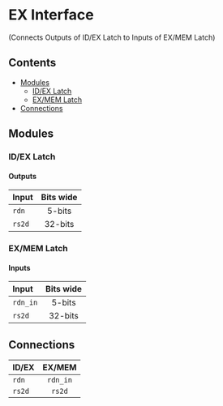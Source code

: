 # EX Interface #
(Connects Outputs of ID/EX Latch to Inputs of EX/MEM Latch)

## Contents
* [Modules](#modules)
  * [ID/EX Latch](#id/ex_latch)
  * [EX/MEM Latch](#ex/mem_latch)
* [Connections](#connections)

## Modules

### ID/EX Latch

#### Outputs
|Input|Bits wide|
|:---|:---:|
|```rdn```|5-bits|
|```rs2d```|32-bits|

### EX/MEM Latch

#### Inputs
|Input|Bits wide|
|:---|:---:|
|```rdn_in```|5-bits|
|```rs2d```|32-bits|


## Connections

|ID/EX|EX/MEM|
|:---|:---:|
|```rdn```|```rdn_in```|
|```rs2d```|```rs2d```|
